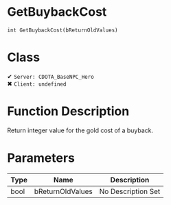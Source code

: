 # GetBuybackCost
```
int GetBuybackCost(bReturnOldValues)
```
# Class
✔ `Server: CDOTA_BaseNPC_Hero`  
✖ `Client: undefined`  

# Function Description
Return integer value for the gold cost of a buyback.
# Parameters
Type|Name|Description
--|--|--
bool|bReturnOldValues|No Description Set

